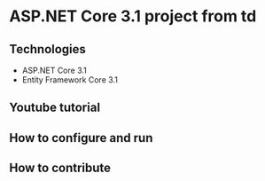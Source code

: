 # ASP.NET Core 3.1 project from td
## Technologies 
+ ASP.NET Core 3.1
+ Entity Framework Core 3.1
## Youtube tutorial
## How to configure and run 
## How to contribute